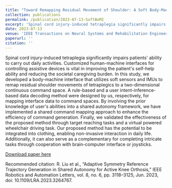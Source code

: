 ```yaml
---
title: "Toward Remapping Residual Movement of Shoulder: A Soft Body-Machine Interface (Under Review)"
collection: publications
permalink: /publication/2023-07-13-SoftBoMI
excerpt: 'Spinal cord injury-induced tetraplegia significantly impairs patients` ability to carry out daily activities. Customized human-machine interfaces for controlling assistive devices is vital in improving the patient`s self-help ability and reducing the societal caregiving burden. In this study, we developed a body-machine interface that utilizes soft sensors and IMUs to remap residual shoulder movements of tetraplegics to a two-dimensional continuous command space. A rule-based and a user intent-inference-based data decoding method were designed by us, respectively, for mapping interface data to command spaces. By involving the prior knowledge of user`s abilities into a shared autonomy framework, we have implemented a shared command mapping approach to enhance the efficiency of command generation. Finally, we validated the effectiveness of the proposed method through target reaching tasks and a virtual powered wheelchair driving task. Our proposed method has the potential to be integrated into clothing, enabling non-invasive interaction in daily life. Additionally, it can also serve as a complementary for completing intricate tasks through cooperation with brain-computer interface or joysticks.'
date: 2023-07-13
venue: 'IEEE Transactions on Neural Systems and Rehabilitation Engineering'
paperurl: ''
citation: ''
---
```

Spinal cord injury-induced tetraplegia significantly impairs patients' ability to carry out daily activities. Customized human-machine interfaces for controlling assistive devices is vital in improving the patient's self-help ability and reducing the societal caregiving burden. In this study, we developed a body-machine interface that utilizes soft sensors and IMUs to remap residual shoulder movements of tetraplegics to a two-dimensional continuous command space. A rule-based and a user intent-inference-based data decoding method were designed by us, respectively, for mapping interface data to command spaces. By involving the prior knowledge of user's abilities into a shared autonomy framework, we have implemented a shared command mapping approach to enhance the efficiency of command generation. Finally, we validated the effectiveness of the proposed method through target reaching tasks and a virtual powered wheelchair driving task. Our proposed method has the potential to be integrated into clothing, enabling non-invasive interaction in daily life. Additionally, it can also serve as a complementary for completing intricate tasks through cooperation with brain-computer interface or joysticks.

[Download paper here](https://ieeexplore.ieee.org/stamp/stamp.jsp?tp=&arnumber=10093012)

Recommended citation: R. Liu et al., “Adaptive Symmetry Reference Trajectory Generation in Shared Autonomy for Active Knee Orthosis,” IEEE Robotics and Automation Letters, vol. 8, no. 6, pp. 3118–3125, Jun. 2023, doi: 10.1109/LRA.2023.3264767.


